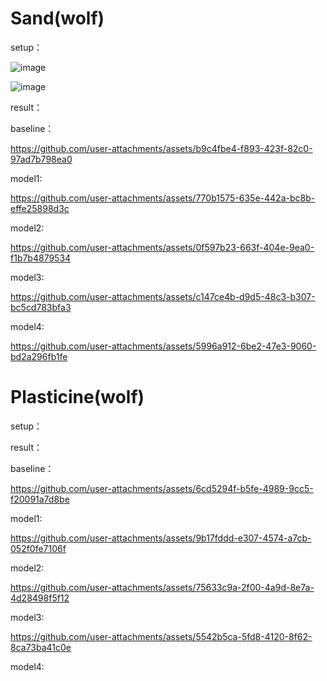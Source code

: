 # Sand(wolf)
   
setup：

![image](https://github.com/user-attachments/assets/a5012607-7a72-4bba-9641-b36de7aba539)


![image](https://github.com/user-attachments/assets/b3017ff0-22b6-403a-a3c3-de171f75fb78)

   
result：

   baseline：

   https://github.com/user-attachments/assets/b9c4fbe4-f893-423f-82c0-97ad7b798ea0

   model1:

   https://github.com/user-attachments/assets/770b1575-635e-442a-bc8b-effe25898d3c


   model2:

   https://github.com/user-attachments/assets/0f597b23-663f-404e-9ea0-f1b7b4879534

   model3:
   
   https://github.com/user-attachments/assets/c147ce4b-d9d5-48c3-b307-bc5cd783bfa3

   model4:
   
   https://github.com/user-attachments/assets/5996a912-6be2-47e3-9060-bd2a296fb1fe

# Plasticine(wolf)

setup：

result：

   baseline：

   https://github.com/user-attachments/assets/6cd5294f-b5fe-4989-9cc5-f20091a7d8be

   model1:

   https://github.com/user-attachments/assets/9b17fddd-e307-4574-a7cb-052f0fe7106f

   model2:
   
   https://github.com/user-attachments/assets/75633c9a-2f00-4a9d-8e7a-4d28498f5f12

   model3:

   https://github.com/user-attachments/assets/5542b5ca-5fd8-4120-8f62-8ca73ba41c0e

   model4:  

   
